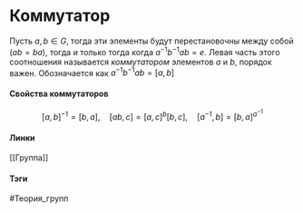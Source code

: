 # Коммутатор
Пусть $a,b\in G$, тогда эти элементы будут перестановочны между собой ($ab=ba$), тогда и только тогда когда $a^{-1}b^{-1}ab=e$. Левая часть этого соотношения называется *коммутатором* элементов $a$ и $b$, порядок важен. 
Обозначается как $a^{-1}b^{-1}ab=[a,b]$

#### Свойства коммутаторов
$$
[a,b]^{-1}=[b,a],\quad [ab,c]=[a,c]^b[b,c],\quad[a^{-1},b]=[b,a]^{a^{-1}}
$$
#### Линки 
[[Группа]]
#### Тэги 
 #Теория_групп 